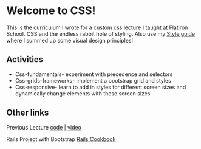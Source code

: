 # Welcome to CSS!
This is the curriculum I wrote for a custom css lecture I taught at Flatiron School. CSS and the endless rabbit hole of styling. 
Also use my [Style guide](https://github.com/mmacdonald1/Style-guide) where I summed up some visual design principles!

## Activities
* Css-fundamentals- experiment with precedence and selectors
* Css-grids-frameworks- implement a bootstrap grid and styles
* Css-responsive- learn to add in styles for different screen sizes and dynamically change elements with these screen sizes

## Other links

Previous Lecture
[code](https://github.com/learn-co-students/dc-web-091718/tree/master/22-intro-to-css) | [video](https://youtu.be/tIfShcq7dfs)

Rails Project with Bootstrap
[Rails Cookbook](https://github.com/mmacdonald1/rails-cookbook)

